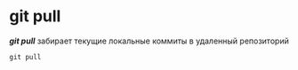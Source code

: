 # git pull
***git pull*** забирает  текущие локальные коммиты в удаленный репозиторий
```
git pull
```